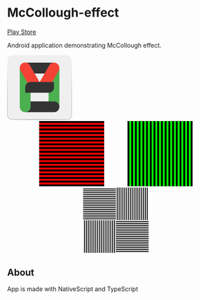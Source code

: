 # McCollough-effect

[Play Store](https://play.google.com/store/apps/details?id=com.KukumoRaketo.McCollougheffect)

Android application demonstrating McCollough effect.


<img src="https://github.com/ZedTheLed/McCollough-effect/blob/master/art/icon.png" width="150px"/>


<div style="text-align:center" width="100%">
    <img src="https://github.com/ZedTheLed/McCollough-effect/blob/master/art/get_red.png" width="30%" style="padding-right:10%"/>
    <img src="https://github.com/ZedTheLed/McCollough-effect/blob/master/art/get_green.png" width="30%"/>
    <img src="https://github.com/ZedTheLed/McCollough-effect/blob/master/art/bw_test.png" width="30%"/>
</div>




## About
App is made with NativeScript and TypeScript
